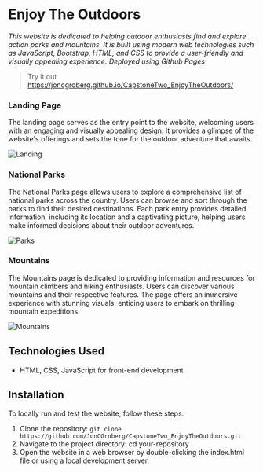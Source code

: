 # Enjoy The Outdoors

*This website is dedicated to helping outdoor enthusiasts find and explore action parks and mountains. It is built using modern web technologies such as JavaScript, Bootstrap, HTML, and CSS to provide a user-friendly and visually appealing experience. Deployed using Github Pages*

> Try it out https://joncgroberg.github.io/CapstoneTwo_EnjoyTheOutdoors/


### Landing Page

The landing page serves as the entry point to the website, welcoming users with an engaging and visually appealing design. It provides a glimpse of the website's offerings and sets the tone for the outdoor adventure that awaits.

![Landing](./media/screenshots/index.gif)

### National Parks 

The National Parks page allows users to explore a comprehensive list of national parks across the country. Users can browse and sort through the parks to find their desired destinations. Each park entry provides detailed information, including its location and a captivating picture, helping users make informed decisions about their outdoor adventures.

![Parks](./media/screenshots/parks.gif)

### Mountains

The Mountains page is dedicated to providing information and resources for mountain climbers and hiking enthusiasts. Users can discover various mountains and their respective features. The page offers an immersive experience with stunning visuals, enticing users to embark on thrilling mountain expeditions.

![Mountains](./media/screenshots/mountains.gif)

## Technologies Used

- HTML, CSS, JavaScript for front-end development

 ## Installation
 
 To locally run and test the website, follow these steps:
 1. Clone the repository:  `git clone https://github.com/JonCGroberg/CapstoneTwo_EnjoyTheOutdoors.git`
 2. Navigate to the project directory: cd your-repository
 3. Open the website in a web browser by double-clicking the index.html file or using a local development server.

